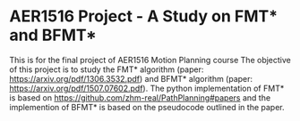 # AER1516 Project - A Study on FMT* and BFMT*
This is for the final project of AER1516 Motion Planning course
The objective of this project is to study the FMT* algorithm (paper: https://arxiv.org/pdf/1306.3532.pdf) and BFMT* algorithm (paper: https://arxiv.org/pdf/1507.07602.pdf).
The python implementation of FMT* is based on https://github.com/zhm-real/PathPlanning#papers and the implemention of BFMT* is based on the pseudocode outlined in the paper.
